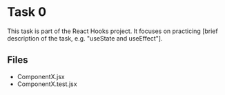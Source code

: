 # Task 0

This task is part of the React Hooks project. It focuses on practicing [brief description of the task, e.g. "useState and useEffect"].

## Files

- ComponentX.jsx
- ComponentX.test.jsx

